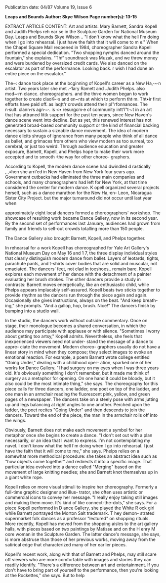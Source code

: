 Publication date: 04/87
Volume 19, Issue 6

**Leaps and Bounds**
**Author: Skye Wilson**
**Page number(s): 13-15**

EXTRACT ARTICLE CONTENT:
Art and artists: Mary Barnett, Sandra Kopell and Judith Phelps reh ear se in the 
Sculpture Garden for National Museum Day. 
Leaps and Bounds 
Skye Wilson 
.. 
"I don't know what the 
hell I'm doing when I 
go into rehearsal. I 
just have the faith that 
it will come to m e." 
When 
the Chapel Square 
Mall 
reopened 
in 
1984, choreographer 
Sandra Kopell performed a special 
dedication. "Two shopping nymphs 
danced around the fountain," she 
explains. "Thf' soundtrack was 
Muzak, and we threw money and 
were burdened by oversized credit 
cards. We also danced on the escalator 
as part of the performance. Looking 
back. r wish I had done an entire piece 
on the escalator." 


The~: dance 
took 
place 
at 
the 
bcginning of Kopell's career as a New 
Ha,·~·n artist. Two years later she met 
\.-1ary Ramett and .Judith Phelps. also 
mod~·rn clancc. choreographers. and the 
thn·e women began to work together to 
create claoK~·s and en~nts at which to 
perform tht·m. Tht•ir first efforts have 
paid off. as laq(t'r crowds attend their 
pl"rfonnances. The n·sult. clann·rs 
agn·~·. is <• resurgcm·e of community 
intt'l"t·~t in an art that has attraned 
littk support for the past ten years, 
since New Haven's dance scene went 
into decline. But as yet, this renewed 
interest has not generated broad-based 
community support or the kind of 
financial backing necessary to sustain a 
sizeable dance movement. The idea of 
modern dance elicits shrugs of 
ignorance from many people who 
think of all dance as ballet, and 
grimaces 
from 
others 
who 
view 
modern as too surreal, too cerebral, or 
just too weird. Through audience 
education and 
greater exposure, 
Barnett, Kopell, and Phelps hope to 
make their work more accepted and to 
smooth ·the way for other choreo-
graphers. 

According to Kopell, the modern 
dance scene had dwindled d rastically 
,.,•hen she arri\'ed in New Haven from 
New York four years ago. Government 
cutbacks had eliminated the three 
main companies and schools, and 
many choreographers had left for New 
York, at that time considered the 
center for 
modern dance. 
K opell 
organized several projects herself, such 
as a dance marathon for the New 
Ha,·en- Leon, Nicaragua Sister City 
Project. but the major turnaround did 
not 
occur until 
last 
year 
when 


approximately 
eight 
local 
dancers 
formed a choreographers' workshop. 
The showcase of resulting work 
became Dance Gallery, now in its 
second year. By the second set of 
performances last January, audiences 
had grown from family and friends to 
sell-out crowds totalling more than 150 
people. 

The Dance Gallery also 
brought Barnett, Kopell, and Phelps 
together. 

In rehearsal for a work Kopell has 
choreographed 
for 
Yale 
Art 
Gallery's National Museum Day on 
May 16 and 1 7, the three display 
individual styles that clearly 
distinguish modern dance from ballet. 
Layers of leotards, tights, parachute 
pants, and t-shirts cover bodies that 
are solid and muscular, not emaciated. 
The dancers' feet, not clad in toeshoes,. 
remain bare. Kopell explores each 
movement of her dance with the 
detachment of a painter evaluating her 
brush strokes. The other dancers 
provide a study in contrasts: Barnett 
moves energetically, like an 
enthusiastic child, while Phelps 
appears 
implacably 
self-assured. 
Kopell beats two sticks together to 
provide rhythm as the dancers run 
through the piece again and again. 
Occasionally she gives instructions, 
always on the beat. "And keep breath-
ing," she prompts. "And a gallop, hop, 
brush. Nice!" The dancers finish by 
bumping into a studio wall. 

In the studio, the dancers work 
without outside commentary. Once on 
stage, their monologue becomes a 
shared conversation, in which the 
audience may participate with 
applause or with silence. "Sometimes I 
worry about getting too artsy," Kopell 
admits. Nevertheless, she feels that 
inexperienced viewers need not under-
stand the message of a dance to appre-
ciate the movement. Modern choreo-
graphers usually do not have a linear 
story in mind when they compose; they 
select images to evoke an emotional 
reaction. For example, a poem Barnett 
wrote 
college entitled "Going 
Under," dealing with a childhood oper-
ation, sparked one of her works for 
Dance Gallery. "I had surgery on my 
eyes when I was three years old. It's 
obviously something 
I 
don't 
remember, but it made me think of 
surgery as a metaphor for opening. On 
one hand it could be bloody, but it also 
could be the most intimate thing," she 
says. The choreography for this piece 
calls for three dancers, one ladder, one 
poet on top of the ladder, and one man 
in an armchair reading the fluorescent 
pink, yellow, and green pages of a 
newspaper. The dancers take on a 
steely pose with arms jutting up and 
legs balancing at right angles to one 
another. Perched upon the ladder, the 
poet recites "Going Under" and then 
descends to join the dancers. Toward 
the end of the piece, the man in the 
armchair rolls off into the wings. 

Obviously, Barnett does not make 
each movement a symbol for her 
metaphor once she begins to create a 
dance. "I don't set out with a plan 
necessarily, or an idea that I want to 
express. I'm not contemplating my 
navel. I don't know what the hell I'm 
doing when I go into rehearsal. I just 
have the faith that it will come to me," 
she says. Phelps relies on a somewhat 
more methodical procedure: she takes 
an abstract idea such as "how objects 
come together" and redirects it into a 
specific image. That particular idea 
evolved into a dance called "Merging" 
based on the movement of large 
knitting needles; she and Barnett knot 
themselves up in a giant white rope. 

Kopell relies on more visual stimuli 
to inspire her choreography. Formerly 
a full-time graphic designer and illus-
trator, 
she often uses artistic or 
commercial 
icons 
to 
convey her 
message. "I really enjoy taking still 
images and making them move. It's 
kind of like connect-the-dots," she says. 
For a piece Kopell performed in D ance 
Gallery, she played the White R ock 
girl while Barnett portrayed the 
Morton Salt trademark. T hey demon-
strated supermarket folk dances as a 
professor "lectured" on shopping 
rituals. More recently, Kopell has 
moved from the shopping aisles to the 
art gallery halls, with pieces based on 
two paintings by Matisse and on the 
H enry M oore woman in the Sculpture 
Garden. The latter dance's message, 
she says, is more abstruse than those of 
her previous works, moving away from 
the satirical edge that characterized 
many of her earlier pieces. 

Kopell's recent work, along with that 
of Barnett and Phelps, may still scare 
off viewers who are more comfortable 
with images and stories they can 
readily identify. "There's a difference 
between art and entertainment. If you 
don't have to bring part of yourself to 
the performance, then you're looking 
at the Rockettes," she says. But to help